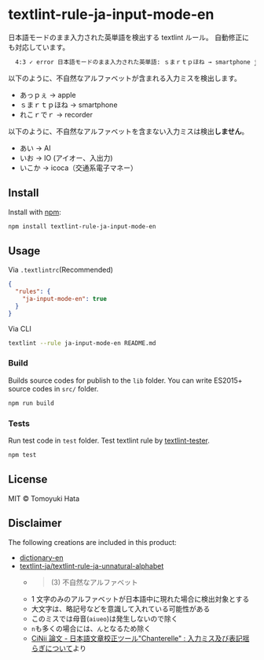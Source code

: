 # textlint-rule-ja-input-mode-en

日本語モードのまま入力された英単語を検出する textlint ルール。
自動修正にも対応しています。

```bash
  4:3 ✓ error 日本語モードのまま入力された英単語: ｓまｒｔｐほね → smartphone ja-input-mode-en
```

以下のように、不自然なアルファベットが含まれる入力ミスを検出します。

- あっｐぇ → apple
- ｓまｒｔｐほね → smartphone
- れこｒでｒ → recorder

以下のように、不自然なアルファベットを含まない入力ミスは検出**しません**。

- あい → AI
- いお → IO (アイオー、入出力)
- いこか → icoca（交通系電子マネー）

## Install

Install with [npm](https://www.npmjs.com/):

```bash
npm install textlint-rule-ja-input-mode-en
```

## Usage

Via `.textlintrc`(Recommended)

```json
{
  "rules": {
    "ja-input-mode-en": true
  }
}
```

Via CLI

```bash
textlint --rule ja-input-mode-en README.md
```

### Build

Builds source codes for publish to the `lib` folder.
You can write ES2015+ source codes in `src/` folder.

```bash
npm run build
```

### Tests

Run test code in `test` folder.
Test textlint rule by [textlint-tester](https://github.com/textlint/textlint-tester).

```bash
npm test
```

## License

MIT © Tomoyuki Hata

## Disclaimer

The following creations are included in this product:

- [dictionary-en](https://github.com/wooorm/dictionaries/blob/main/dictionaries/en/license)
- [textlint-ja/textlint-rule-ja-unnatural-alphabet](https://github.com/textlint-ja/textlint-rule-ja-unnatural-alphabet/blob/master/LICENSE)
  - > (3) 不自然なアルファベット
  - 1 文字のみのアルファベットが日本語中に現れた場合に検出対象とする
  - 大文字は、略記号などを意識して入れている可能性がある
  - このミスでは母音(`aiueo`)は発生しないので除く
  - `n`も多くの場合には、`ん`となるため除く
  - [CiNii 論文 - 日本語文章校正ツール"Chanterelle" : 入力ミス及び表記揺らぎについて](http://ci.nii.ac.jp/naid/110002893543)より
